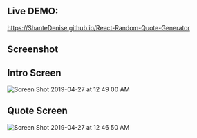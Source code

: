 
## Live DEMO: 
https://ShanteDenise.github.io/React-Random-Quote-Generator



## Screenshot

Intro Screen
--------

![Screen Shot 2019-04-27 at 12 49 00 AM](https://user-images.githubusercontent.com/33140493/56844961-6ec83900-6887-11e9-87da-8c75c2993e15.png)

Quote Screen
-------

![Screen Shot 2019-04-27 at 12 46 50 AM](https://user-images.githubusercontent.com/33140493/56844964-74258380-6887-11e9-8af3-7f0404af0d9b.png)


